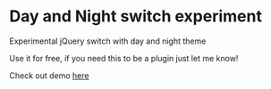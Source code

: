 # Day and Night switch experiment
Experimental jQuery switch with day and night theme

Use it for free, if you need this to be a plugin just let me know!

Check out demo <a href="https://dayandnightswitch.netlify.com/" target="_blank">here</a>


